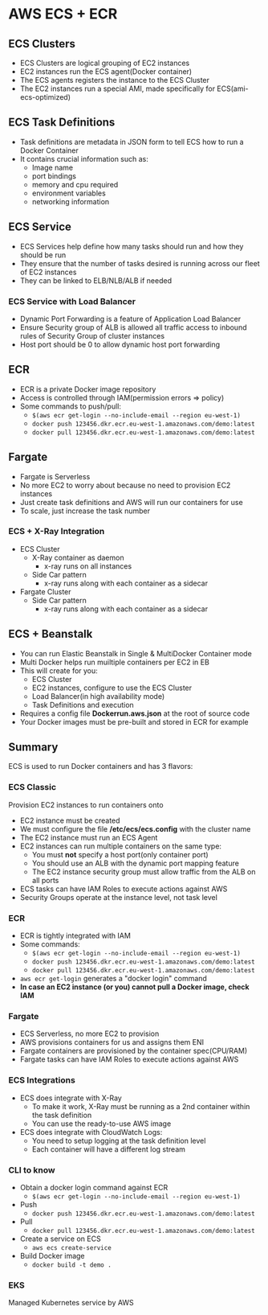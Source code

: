 # AWS ECS + ECR

## ECS Clusters
* ECS Clusters are logical grouping of EC2 instances
* EC2 instances run the ECS agent(Docker container)
* The ECS agents registers the instance to the ECS Cluster
* The EC2 instances run a special AMI, made specifically for ECS(ami-ecs-optimized)

## ECS Task Definitions
* Task definitions are metadata in JSON form to tell ECS how to run a Docker Container
* It contains crucial information such as:
	* Image name
	* port bindings
	* memory and cpu required
	* environment variables
	* networking information

## ECS Service
* ECS Services help define how many tasks should run and how they should be run
* They ensure that the number of tasks desired is running across our fleet of EC2 instances
* They can be linked to ELB/NLB/ALB if needed

### ECS Service with Load Balancer
* Dynamic Port Forwarding is a feature of Application Load Balancer
* Ensure Security group of ALB is allowed all traffic access to inbound rules of Security Group of cluster instances
* Host port should be 0 to allow dynamic host port forwarding
	
## ECR
* ECR is a private Docker image repository
* Access is controlled through IAM(permission errors => policy)
* Some commands to push/pull:
	* `$(aws ecr get-login --no-include-email --region eu-west-1)`
	* `docker push 123456.dkr.ecr.eu-west-1.amazonaws.com/demo:latest`
	* `docker pull 123456.dkr.ecr.eu-west-1.amazonaws.com/demo:latest`

## Fargate
* Fargate is Serverless
* No more EC2 to worry about because no need to provision EC2 instances
* Just create task definitions and AWS will run our containers for use
* To scale, just increase the task number

### ECS + X-Ray Integration
* ECS Cluster
	* X-Ray container as daemon
		* x-ray runs on all instances
	* Side Car pattern
		* x-ray runs along with each container as a sidecar
* Fargate Cluster
	* Side Car pattern
		* x-ray runs along with each container as a sidecar 

## ECS + Beanstalk
* You can run Elastic Beanstalk in Single & MultiDocker Container mode
* Multi Docker helps run muiltiple containers per EC2 in EB
* This will create for you:
	* ECS Cluster
	* EC2 instances, configure to use the ECS Cluster
	* Load Balancer(in high availability mode)
	* Task Definitions and execution
* Requires a config file **Dockerrun.aws.json** at the root of source code
* Your Docker images must be pre-built and stored in ECR for example

## Summary
ECS is used to run Docker containers and has 3 flavors:

### ECS Classic
Provision EC2 instances to run containers onto

* EC2 instance must be created
* We must configure the file **/etc/ecs/ecs.config** with the cluster name
* The EC2 instance must run an ECS Agent
* EC2 instances can run multiple containers on the same type:
	* You must **not** specify a host port(only container port)
	* You should use an ALB with the dynamic port mapping feature
	* The EC2 instance security group must allow traffic from the ALB on all ports
* ECS tasks can have IAM Roles to execute actions against AWS
* Security Groups operate at the instance level, not task level

### ECR
* ECR is tightly integrated with IAM
* Some commands:
	* `$(aws ecr get-login --no-include-email --region eu-west-1)`
	* `docker push 123456.dkr.ecr.eu-west-1.amazonaws.com/demo:latest`
	* `docker pull 123456.dkr.ecr.eu-west-1.amazonaws.com/demo:latest`
* `aws ecr get-login` generates a "docker login" command
* **In case an EC2 instance (or you) cannot pull a Docker image, check IAM**

### Fargate
* ECS Serverless, no more EC2 to provision
* AWS provisions containers for us and assigns them ENI
* Fargate containers are provisioned by the container spec(CPU/RAM)
* Fargate tasks can have IAM Roles to execute actions against AWS

### ECS Integrations
* ECS does integrate with X-Ray
	* To make it work, X-Ray must be running as a 2nd container within the task definition
	* You can use the ready-to-use AWS image
* ECS does integrate with CloudWatch Logs:
	* You need to setup logging at the task definition level
	* Each container will have a different log stream

### CLI to know
* Obtain a docker login command against ECR
	* `$(aws ecr get-login --no-include-email --region eu-west-1)`
* Push
	* `docker push 123456.dkr.ecr.eu-west-1.amazonaws.com/demo:latest`
* Pull
	* `docker pull 123456.dkr.ecr.eu-west-1.amazonaws.com/demo:latest`
* Create a service on ECS
	* `aws ecs create-service`
* Build Docker image
	* `docker build -t demo .`


### EKS
Managed Kubernetes service by AWS